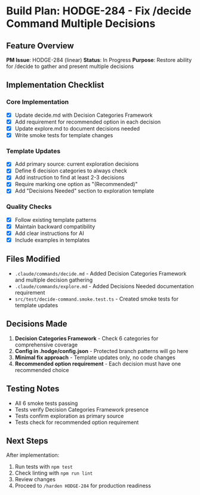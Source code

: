 # Build Plan: HODGE-284 - Fix /decide Command Multiple Decisions

## Feature Overview
**PM Issue**: HODGE-284 (linear)
**Status**: In Progress
**Purpose**: Restore ability for /decide to gather and present multiple decisions

## Implementation Checklist

### Core Implementation
- [x] Update decide.md with Decision Categories Framework
- [x] Add requirement for recommended option in each decision
- [x] Update explore.md to document decisions needed
- [x] Write smoke tests for template changes

### Template Updates
- [x] Add primary source: current exploration decisions
- [x] Define 6 decision categories to always check
- [x] Add instruction to find at least 2-3 decisions
- [x] Require marking one option as "(Recommended)"
- [x] Add "Decisions Needed" section to exploration template

### Quality Checks
- [x] Follow existing template patterns
- [x] Maintain backward compatibility
- [x] Add clear instructions for AI
- [x] Include examples in templates

## Files Modified
- `.claude/commands/decide.md` - Added Decision Categories Framework and multiple decision gathering
- `.claude/commands/explore.md` - Added Decisions Needed documentation requirement
- `src/test/decide-command.smoke.test.ts` - Created smoke tests for template updates

## Decisions Made
1. **Decision Categories Framework** - Check 6 categories for comprehensive coverage
2. **Config in .hodge/config.json** - Protected branch patterns will go here
3. **Minimal fix approach** - Template updates only, no code changes
4. **Recommended option requirement** - Each decision must have one recommended choice

## Testing Notes
- All 6 smoke tests passing
- Tests verify Decision Categories Framework presence
- Tests confirm exploration as primary source
- Tests check for recommended option requirement

## Next Steps
After implementation:
1. Run tests with `npm test`
2. Check linting with `npm run lint`
3. Review changes
4. Proceed to `/harden HODGE-284` for production readiness
